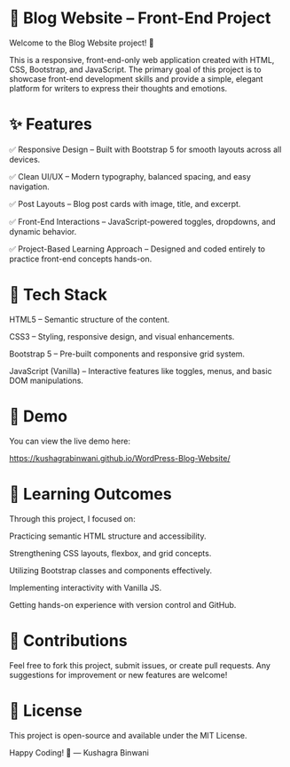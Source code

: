 # 📝 Blog Website – Front-End Project
Welcome to the Blog Website project! 🎉

This is a responsive, front-end-only web application created with HTML, CSS, Bootstrap, and JavaScript. The primary goal of this project is to showcase front-end development skills and provide a simple, elegant platform for writers to express their thoughts and emotions.


# ✨ Features
✅ Responsive Design – Built with Bootstrap 5 for smooth layouts across all devices.

✅ Clean UI/UX – Modern typography, balanced spacing, and easy navigation.

✅ Post Layouts – Blog post cards with image, title, and excerpt.

✅ Front-End Interactions – JavaScript-powered toggles, dropdowns, and dynamic behavior.

✅ Project-Based Learning Approach – Designed and coded entirely to practice front-end concepts hands-on.


# 🧰 Tech Stack
HTML5 – Semantic structure of the content.

CSS3 – Styling, responsive design, and visual enhancements.

Bootstrap 5 – Pre-built components and responsive grid system.

JavaScript (Vanilla) – Interactive features like toggles, menus, and basic DOM manipulations.

# 🚀 Demo
You can view the live demo here:

https://kushagrabinwani.github.io/WordPress-Blog-Website/


# 🎯 Learning Outcomes
Through this project, I focused on:

Practicing semantic HTML structure and accessibility.

Strengthening CSS layouts, flexbox, and grid concepts.

Utilizing Bootstrap classes and components effectively.

Implementing interactivity with Vanilla JS.

Getting hands-on experience with version control and GitHub.


# 🤝 Contributions
Feel free to fork this project, submit issues, or create pull requests. Any suggestions for improvement or new features are welcome!

# 📜 License
This project is open-source and available under the MIT License.

Happy Coding! 💜
— Kushagra Binwani
